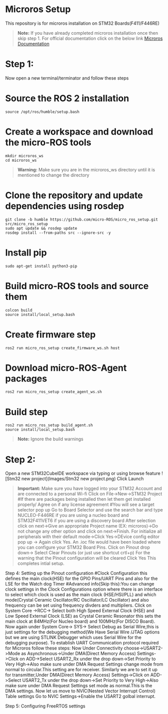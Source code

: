 # Microros Setup
This repository is for microros installation on STM32 Boards(F411/F446RE)
>**Note:** If you have already completed microros installation once then skip step 1. For official documentation click on the below link
[Microros Documentation](https://micro.ros.org/docs/tutorials/core/first_application_linux/)

# Step 1:
Now open a new terminal/terminator and follow these steps
# Source the ROS 2 installation
	source /opt/ros/humble/setup.bash
	
# Create a workspace and download the micro-ROS tools
	mkdir microros_ws
	cd microros_ws
	
>**Warning:** Make sure you are in the microros_ws directory until it is mentioned to change the directory

	
# Clone the repository and update dependencies using rosdep
	git clone -b humble https://github.com/micro-ROS/micro_ros_setup.git src/micro_ros_setup
	sudo apt update && rosdep update
	rosdep install --from-paths src --ignore-src -y
	
# Install pip
	sudo apt-get install python3-pip

# Build micro-ROS tools and source them
	colcon build
	source install/local_setup.bash
	
# Create firmware step
	ros2 run micro_ros_setup create_firmware_ws.sh host

# Download micro-ROS-Agent packages
	ros2 run micro_ros_setup create_agent_ws.sh

# Build step
	ros2 run micro_ros_setup build_agent.sh
	source install/local_setup.bash
 >**Note:** Ignore the build warnings

# Step 2: 
Open a new STM32CubeIDE workspace via typing or using browse feature
![Stm32 new project](Images/Stm32 new project.png)
Click Launch
>**Important:** Make sure you have logged into your STM32 Account and are connected to a personal Wi-fi
Click on File->New->STM32 Project
#If there are packages being installed then let them get installed properly/ Agree on if any license agreement
#You will see a target selector pop up 
Go to Board Selector and use the search bar and type NUCLEO-F446RE if you are using a nucleo board and STM32F411VET6 if you are using a discovery board
After selection click on next->Give an appropriate Project name (EX: microros)->Do not change any other option and click on next->Finish.
For initialize all peripherals with their default mode->Click Yes->DEvice config editor pop up -> Again click Yes.
An .ioc file would have been loaded where you can configure your STM32 Board Pins.
Click on Pinout drop down-> Select Clear Pinouts (or just use shortcut crtl+p)
For the warning that the Pinout configuration will be cleared Click Yes
This completes intial setup.

Step 4: Setting up the Pinout configuration
#Clock Configuration this defines the main clock(HSE) for the GPIO Pins/UART Pins and also for the LSE for the Watch dog Timer
#Advanced info(Skip this):You can change clock settings in the Clock Configurations option where there is an interface to select which clock is used as the main clock (HSE/HSI/PLL) and which mode(Crystal Ceramic Oscillator/RC Oscillator/LC Oscillator) and also frequency can be set using frequency divders and multipliers. 
Click on System Core ->RCC-> Select both High Speed External Clock (HSE) and Low Speed External Clock (LSE) as Crystal Ceramic Resonator this sets the main clock at 84MHz(For Nucleo board) and 100MHz(For DISCO Board).
Now again under System Core-> SYS-> Select Debug as Serial Wire,this is just settings for the debugging method(We Have Serial Wire /JTAG options but we are using STLINK Debugger which uses Serial Wire for the debugging purpose).
To establish UART Communication protocol required for Microros follow these steps:
Now Under Connectivity choose->USART2->Mode as Asynchronous->Under DMA(Direct Memory Access) Settings->Click on ADD->Select USART2_Rx under the drop down->Set Priority to Very High->Also make sure under DMA Request Settings change mode from normal to circular.This setting are for receiver. 
Similarly we are to set it up for transmitter,Under DMA(Direct Memory Access) Settings->Click on ADD->Select USART2_Tx under the drop down->Set Priority to Very High->Also make sure under DMA Request Settings set mode as normal.This is the DMA settings.
Now let us move to NVIC(Nested Vector Interrupt Control) Table settings
Go to NVIC Settings->Enable the USART2 golbal interrupt.

Step 5: Configuring FreeRTOS settings

 



